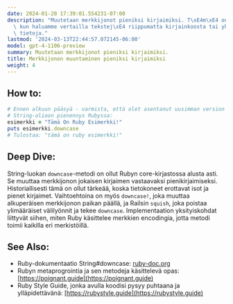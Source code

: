 ```yaml
---
date: 2024-01-20 17:39:01.554231-07:00
description: "Muutetaan merkkijonot pieniksi kirjaimiksi. T\xE4m\xE4 on hy\xF6dyllist\xE4\
  \ kun haluamme vertailla tekstej\xE4 riippumatta kirjainkoosta tai yhdenmukaistaa\
  \ tietoja."
lastmod: '2024-03-13T22:44:57.072145-06:00'
model: gpt-4-1106-preview
summary: Muutetaan merkkijonot pieniksi kirjaimiksi.
title: Merkkijonon muuntaminen pieniksi kirjaimiksi
weight: 4
---
```


## How to:
```Ruby
# Ennen alkuun pääsyä - varmista, että olet asentanut uusimman version Rubysta.
# String-olioon pienennys Rubyssa:
esimerkki = "Tämä On Ruby Esimerkki!"
puts esimerkki.downcase
# Tulostaa: "tämä on ruby esimerkki!"
```

## Deep Dive:
String-luokan `downcase`-metodi on ollut Rubyn core-kirjastossa alusta asti. Se muuttaa merkkijonon jokaisen kirjaimen vastaavaksi pienikirjaimiseksi. Historiallisesti tämä on ollut tärkeää, koska tietokoneet erottavat isot ja pienet kirjaimet. Vaihtoehtoina on myös `downcase!`, joka muuttaa alkuperäisen merkkijonon paikan päällä, ja Railsin `squish`, joka poistaa ylimääräiset välilyönnit ja tekee `downcase`. Implementaation yksityiskohdat liittyvät siihen, miten Ruby käsittelee merkkien encodingia, jotta metodi toimii kaikilla eri merkistöillä.

## See Also:
- Ruby-dokumentaatio String#downcase: [ruby-doc.org](https://ruby-doc.org/core-2.7.0/String.html#method-i-downcase)
- Rubyn metaprogrointia ja sen metodeja käsittelevä opas: [https://poignant.guide](https://poignant.guide)
- Ruby Style Guide, jonka avulla koodisi pysyy puhtaana ja ylläpidettävänä: [https://rubystyle.guide](https://rubystyle.guide)
